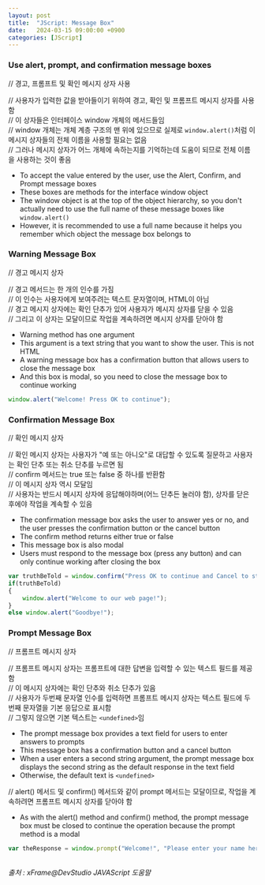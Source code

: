 ```yaml
---
layout: post
title:  "JScript: Message Box"
date:   2024-03-15 09:00:00 +0900
categories: [JScript]
---
```


### Use alert, prompt, and confirmation message boxes   
// 경고, 프롬프트 및 확인 메시지 상자 사용   
   
// 사용자가 입력한 값을 받아들이기 위하여 경고, 확인 및 프롬프트 메시지 상자를 사용함   
// 이 상자들은 인터페이스 window 개체의 메서드들임   
// window 개체는 개체 계층 구조의 맨 위에 있으므로 실제로 `window.alert()`처럼 이 메시지 상자들의 전체 이름을 사용할 필요는 없음   
// 그러나 메시지 상자가 어느 개체에 속하는지를 기억하는데 도움이 되므로 전체 이름을 사용하는 것이 좋음   
- To accept the value entered by the user, use the Alert, Confirm, and Prompt message boxes   
- These boxes are methods for the interface window object   
- The window object is at the top of the object hierarchy, so you don't actually need to use the full name of these message boxes like `window.alert()`   
- However, it is recommended to use a full name because it helps you remember which object the message box belongs to   
   
### Warning Message Box   
// 경고 메시지 상자   
   
// 경고 메서드는 한 개의 인수를 가짐   
// 이 인수는 사용자에게 보여주려는 텍스트 문자열이며, HTML이 아님   
// 경고 메시지 상자에는 확인 단추가 있어 사용자가 메시지 상자를 닫을 수 있음   
// 그리고 이 상자는 모달이므로 작업을 계속하려면 메시지 상자를 닫아야 함   
- Warning method has one argument   
- This argument is a text string that you want to show the user. This is not HTML   
- A warning message box has a confirmation button that allows users to close the message box   
- And this box is modal, so you need to close the message box to continue working   
   
```javascript
window.alert("Welcome! Press OK to continue");
```
   
### Confirmation Message Box   
// 확인 메시지 상자   
   
// 확인 메시지 상자는 사용자가 "예 또는 아니오"로 대답할 수 있도록 질문하고 사용자는 확인 단추 또는 취소 단추를 누르면 됨   
// confirm 메서드는 true 또는 false 중 하나를 반환함   
// 이 메시지 상자 역시 모달임   
// 사용자는 반드시 메시지 상자에 응답해야하며(어느 단추든 눌러야 함), 상자를 닫은 후에야 작업을 계속할 수 있음   
- The confirmation message box asks the user to answer yes or no, and the user presses the confirmation button or the cancel button   
- The confirm method returns either true or false   
- This message box is also modal   
- Users must respond to the message box (press any button) and can only continue working after closing the box   
   
```javascript
var truthBeTold = window.confirm("Press OK to continue and Cancel to stop");
if(truthBeTold)
{
    window.alert("Welcome to our web page!");
}
else window.alert("Goodbye!");
```
   
### Prompt Message Box   
// 프롬프트 메시지 상자   
   
// 프롬프트 메시지 상자는 프롬프트에 대한 답변을 입력할 수 있는 텍스트 필드를 제공함   
// 이 메시지 상자에는 확인 단추와 취소 단추가 있음   
// 사용자가 두번째 문자열 인수를 입력하면 프롬프트 메시지 상자는 텍스트 필드에 두번째 문자열을 기본 응답으로 표시함   
// 그렇지 않으면 기본 텍스트는 `<undefined>`임   
- The prompt message box provides a text field for users to enter answers to prompts   
- This message box has a confirmation button and a cancel button   
- When a user enters a second string argument, the prompt message box displays the second string as the default response in the text field   
- Otherwise, the default text is `<undefined>`   
   
// alert() 메서드 및 confirm() 메서드와 같이 prompt 메서드는 모달이므로, 작업을 계속하려면 프롬프트 메시지 상자를 닫아야 함   
- As with the alert() method and confirm() method, the prompt message box must be closed to continue the operation because the prompt method is a modal   
   
```javascript
var theResponse = window.prompt("Welcome!", "Please enter your name here");
```
   
<br />
<cite>출처 : xFrame@DevStudio JAVAScript 도움말</cite>
